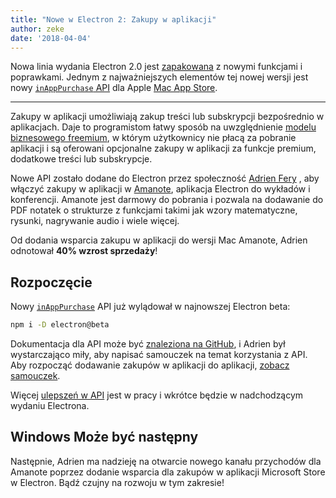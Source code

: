 ```yaml
---
title: "Nowe w Electron 2: Zakupy w aplikacji"
author: zeke
date: '2018-04-04'
---
```

  
Nowa linia wydania Electron 2.0 jest [zapakowana](https://github.com/electron/electron/releases/tag/v2.0.0-beta.1) z nowymi funkcjami i poprawkami. Jednym z najważniejszych elementów tej nowej wersji jest nowy [`inAppPurchase` API](https://github.com/electron/electron/blob/master/docs/api/in-app-purchase.md) dla Apple [Mac App Store](https://support.apple.com/en-us/HT202023).

---

Zakupy w aplikacji umożliwiają zakup treści lub subskrypcji bezpośrednio w aplikacjach. Daje to programistom łatwy sposób na uwzględnienie [modelu biznesowego freemium](https://developer.apple.com/app-store/freemium-business-model/), w którym użytkownicy nie płacą za pobranie aplikacji i są oferowani opcjonalne zakupy w aplikacji za funkcje premium, dodatkowe treści lub subskrypcje.

Nowe API zostało dodane do Electron przez społeczność [Adrien Fery](https://github.com/AdrienFery) , aby włączyć zakupy w aplikacji w [Amanote](https://amanote.com/), aplikacja Electron do wykładów i konferencji. Amanote jest darmowy do pobrania i pozwala na dodawanie do PDF notatek o strukturze z funkcjami takimi jak wzory matematyczne, rysunki, nagrywanie audio i wiele więcej.

Od dodania wsparcia zakupu w aplikacji do wersji Mac Amanote, Adrien odnotował **40% wzrost sprzedaży**!

## Rozpoczęcie

Nowy [`inAppPurchase`](https://github.com/electron/electron/blob/master/docs/api/in-app-purchase.md) API już wylądował w najnowszej Electron beta:

```sh
npm i -D electron@beta
```

Dokumentacja dla API może być [znaleziona na GitHub](https://github.com/electron/electron/blob/master/docs/api/in-app-purchase.md), i Adrien był wystarczająco miły, aby napisać samouczek na temat korzystania z API. Aby rozpocząć dodawanie zakupów w aplikacji do aplikacji, [zobacz samouczek](https://github.com/AdrienFery/electron/blob/a69bbe882aed1a5aee2b7910afe09900275b2bf6/docs/tutorial/in-app-purchases.md).

Więcej [ulepszeń w API](https://github.com/electron/electron/pull/12464) jest w pracy i wkrótce będzie w nadchodzącym wydaniu Electrona.

## Windows Może być następny

Następnie, Adrien ma nadzieję na otwarcie nowego kanału przychodów dla Amanote poprzez dodanie wsparcia dla zakupów w aplikacji Microsoft Store w Electron. Bądź czujny na rozwoju w tym zakresie!